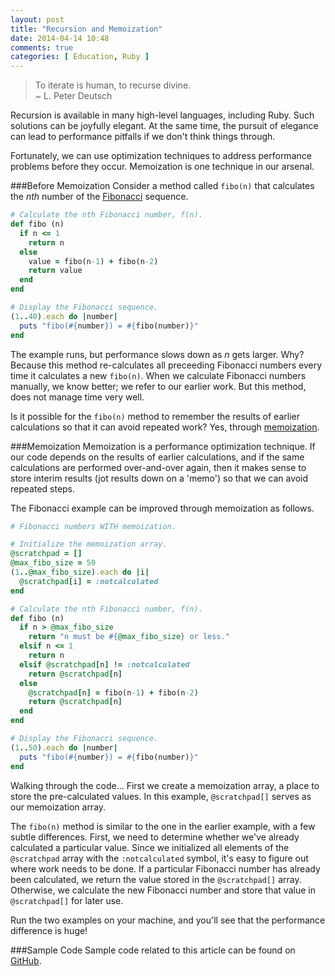 ```yaml
---
layout: post
title: "Recursion and Memoization"
date: 2014-04-14 10:48
comments: true
categories: [ Education, Ruby ]
---
```

>To iterate is human, to recurse divine.
>&nbsp;<br/>
>~ L. Peter Deutsch

Recursion is available in many high-level languages, including Ruby. Such solutions can be joyfully elegant. At the same time, the pursuit of elegance can lead to performance pitfalls if we don't think things through.

Fortunately, we can use optimization techniques to address performance problems before they occur. Memoization is one technique in our arsenal.
<!--more-->
###Before Memoization
Consider a method called `fibo(n)` that calculates the _nth_ number of the [Fibonacci](http://en.wikipedia.org/wiki/Fibonacci_number) sequence.

```ruby
# Calculate the nth Fibonacci number, f(n).
def fibo (n)
  if n <= 1
    return n
  else
    value = fibo(n-1) + fibo(n-2)
    return value
  end
end

# Display the Fibonacci sequence.
(1..40).each do |number|
  puts "fibo(#{number}) = #{fibo(number)}"
end
```

The example runs, but performance slows down as _n_ gets larger. Why? Because this method re-calculates all preceeding Fibonacci numbers every time it calculates a new `fibo(n)`. When we calculate Fibonacci numbers manually, we know better; we refer to our earlier work. But this method, does not manage time very well.

Is it possible for the `fibo(n)` method to remember the results of earlier calculations so that it can avoid repeated work? Yes, through [memoization](http://en.wikipedia.org/wiki/Memoization).

###Memoization
Memoization is a performance optimization technique. If our code depends on the results of earlier calculations, and if the same calculations are performed over-and-over again, then it makes sense to store interim results (jot results down on a 'memo') so that we can avoid repeated steps. 

The Fibonacci example can be improved through memoization as follows.

```ruby
# Fibonacci numbers WITH memoization.

# Initialize the memoization array.
@scratchpad = []
@max_fibo_size = 50
(1..@max_fibo_size).each do |i|
  @scratchpad[i] = :notcalculated
end

# Calculate the nth Fibonacci number, f(n).
def fibo (n)
  if n > @max_fibo_size
    return "n must be #{@max_fibo_size} or less."
  elsif n <= 1
    return n
  elsif @scratchpad[n] != :notcalculated
    return @scratchpad[n]
  else
    @scratchpad[n] = fibo(n-1) + fibo(n-2)
    return @scratchpad[n]
  end
end

# Display the Fibonacci sequence.
(1..50).each do |number|
  puts "fibo(#{number}) = #{fibo(number)}"
end
```

Walking through the code... First we create a memoization array, a place to store the pre-calculated values. In this example, `@scratchpad[]` serves as our memoization array.

The `fibo(n)` method is similar to the one in the earlier example, with a few subtle differences. First, we need to determine whether we've already calculated a particular value. Since we initialized all elements of the `@scratchpad` array with the `:notcalculated` symbol, it's easy to figure out where work needs to be done. If a particular Fibonacci number has already been calculated, we return the value stored in the `@scratchpad[]` array. Otherwise, we calculate the new Fibonacci number and store that value in `@scratchpad[]` for later use.

Run the two examples on your machine, and you'll see that the performance difference is huge!

###Sample Code
Sample code related to this article can be found on [GitHub](https://github.com/RayHightower/fibonacci).

